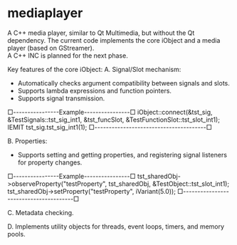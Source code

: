 # mediaplayer
A C++ media player, similar to Qt Multimedia, but without the Qt dependency.
The current code implements the core iObject and a media player (based on GStreamer).  
A C++ INC is planned for the next phase.

Key features of the core iObject:
A. Signal/Slot mechanism:
  - Automatically checks argument compatibility between signals and slots.
  - Supports lambda expressions and function pointers.
  - Supports signal transmission.

  □----------------Example----------------□
  iObject::connect(&tst_sig, &TestSignals::tst_sig_int1, &tst_funcSlot, &TestFunctionSlot::tst_slot_int1);
  IEMIT tst_sig.tst_sig_int1(1);
  □---------------------------------------□

B. Properties:
  - Supports setting and getting properties, and registering signal listeners for property changes.
  
  □----------------Example----------------□
  tst_sharedObj->observeProperty("testProperty", tst_sharedObj, &TestObject::tst_slot_int1);
  tst_sharedObj->setProperty("testProperty", iVariant(5.0));
  □---------------------------------------□
  
C. Metadata checking.

D. Implements utility objects for threads, event loops, timers, and memory pools.
